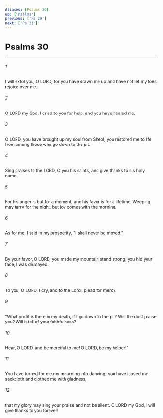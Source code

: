 ```yaml
---
Aliases: [Psalms 30]
up: ['Psalms']
previous: ['Ps 29']
next: ['Ps 31']
---
```

# Psalms 30
***



###### 1 
I will extol you, O LORD, for you have drawn me up and have not let my foes rejoice over me. 

###### 2 
O LORD my God, I cried to you for help, and you have healed me. 

###### 3 
O LORD, you have brought up my soul from Sheol; you restored me to life from among those who go down to the pit. 

###### 4 
Sing praises to the LORD, O you his saints, and give thanks to his holy name. 

###### 5 
For his anger is but for a moment, and his favor is for a lifetime. Weeping may tarry for the night, but joy comes with the morning. 

###### 6 
As for me, I said in my prosperity, "I shall never be moved." 

###### 7 
By your favor, O LORD, you made my mountain stand strong; you hid your face; I was dismayed. 

###### 8 
To you, O LORD, I cry, and to the Lord I plead for mercy: 

###### 9 
"What profit is there in my death, if I go down to the pit? Will the dust praise you? Will it tell of your faithfulness? 

###### 10 
Hear, O LORD, and be merciful to me! O LORD, be my helper!" 

###### 11 
You have turned for me my mourning into dancing; you have loosed my sackcloth and clothed me with gladness, 

###### 12 
that my glory may sing your praise and not be silent. O LORD my God, I will give thanks to you forever!
